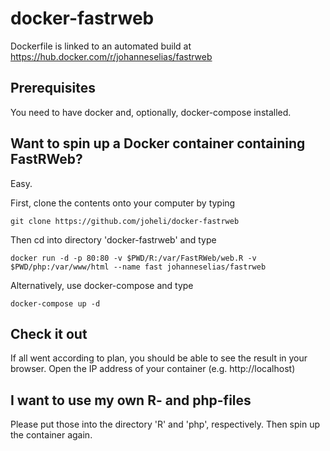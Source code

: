 # docker-fastrweb

Dockerfile is linked to an automated build at https://hub.docker.com/r/johanneselias/fastrweb

## Prerequisites

You need to have docker and, optionally, docker-compose installed.

## Want to spin up a Docker container containing FastRWeb?

Easy.

First, clone the contents onto your computer by typing

    git clone https://github.com/joheli/docker-fastrweb
    
Then cd into directory 'docker-fastrweb' and type

    docker run -d -p 80:80 -v $PWD/R:/var/FastRWeb/web.R -v $PWD/php:/var/www/html --name fast johanneselias/fastrweb

Alternatively, use docker-compose and type

    docker-compose up -d
    
## Check it out

If all went according to plan, you should be able to see the result in your browser. Open the IP address of your container (e.g. http://localhost)

## I want to use my own R- and php-files

Please put those into the directory 'R' and 'php', respectively. Then spin up the container again.
